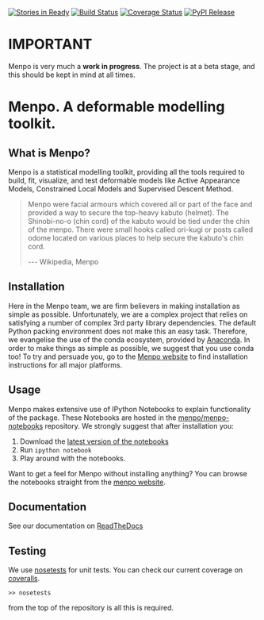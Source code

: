 [![Stories in Ready](https://badge.waffle.io/menpo/menpo.png?label=ready&title=Ready)](https://waffle.io/menpo/menpo)
[![Build Status](http://img.shields.io/travis/menpo/menpo.svg?style=flat)](https://travis-ci.org/menpo/menpo)
[![Coverage Status](http://img.shields.io/coveralls/menpo/menpo.svg?style=flat)](https://coveralls.io/r/menpo/menpo)
[![PyPI Release](http://img.shields.io/pypi/v/menpo.svg?style=flat)](https://pypi.python.org/pypi/menpo)

IMPORTANT
=========

Menpo is very much a **work in progress**. The project is at a 
beta stage, and this should be kept in mind at all times.

Menpo. A deformable modelling toolkit.
======================================
What is Menpo?
--------------
Menpo is a statistical modelling toolkit, providing all the tools 
required to build, fit, visualize, and test deformable models like Active Appearance Models, Constrained Local Models and Supervised Descent Method.

> Menpo were facial armours which covered all or part of the face and provided a way to secure the top-heavy kabuto (helmet). The Shinobi-no-o (chin cord) of the kabuto would be tied under the chin of the menpo. There were small hooks called ori-kugi or posts called odome located on various places to help secure the kabuto's chin cord.
>
> --- Wikipedia, Menpo

Installation
------------
Here in the Menpo team, we are firm believers in making installation as simple as possible. Unfortunately, we are a complex project that relies on satisfying a number of complex 3rd party library dependencies. The default Python packing environment does not make this an easy task. Therefore, we evangelise the use of the conda ecosystem, provided by [Anaconda](https://store.continuum.io/cshop/anaconda/). In order to make things as simple as possible, we suggest that you use conda too! To try and persuade you, go to the [Menpo website](http://www.menpo.io/installation/) to find installation instructions for all major platforms.

Usage
-----
Menpo makes extensive use of IPython Notebooks to explain functionality of the package. These Notebooks are hosted in the [menpo/menpo-notebooks](https://github.com/menpo/menpo-notebooks) repository. We strongly suggest that after installation you:

1. Download the [latest version of the notebooks](https://github.com/menpo/menpo-notebooks/releases) 
2. Run `ipython notebook`
3. Play around with the notebooks.

Want to get a feel for Menpo without installing anything? You can browse the notebooks straight from the [menpo website](http://www.menpo.io/notebooks.html).


Documentation
-------------
See our documentation on [ReadTheDocs](http://menpo.readthedocs.org)

Testing
-------
We use [nosetests](https://nose.readthedocs.org/en/latest/) for unit tests. You can check our current coverage on [coveralls](https://coveralls.io/r/menpo/menpo).

    >> nosetests

from the top of the repository is all this is required.

